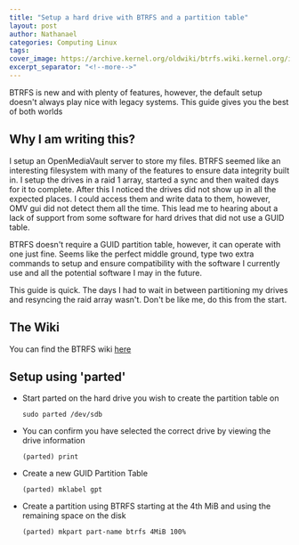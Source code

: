```yaml
---
title: "Setup a hard drive with BTRFS and a partition table"
layout: post
author: Nathanael
categories: Computing Linux
tags: 
cover_image: https://archive.kernel.org/oldwiki/btrfs.wiki.kernel.org/images-btrfs/c/c5/Btrfs_logo.svg
excerpt_separator: "<!--more-->"
---
```

BTRFS is new and with plenty of features, however, the default setup doesn't always play nice with legacy systems. This guide gives you the best of both worlds
<!--more-->

## Why I am writing this?

I setup an OpenMediaVault server to store my files. BTRFS seemed like an interesting filesystem with many of the features to ensure data integrity built in. I setup the drives in a raid 1 array, started a sync and then waited days for it to complete. After this I noticed the drives did not show up in all the expected places. I could access them and write data to them, however, OMV gui did not detect them all the time. This lead me to hearing about a lack of support from some software for hard drives that did not use a GUID table.

BTRFS doesn't require a GUID partition table, however, it can operate with one just fine. Seems like the perfect middle ground, type two extra commands to setup and ensure compatibility with the software I currently use and all the potential software I may in the future.

This guide is quick. The days I had to wait in between partitioning my drives and resyncing the raid array wasn't. Don't be like me, do this from the start.

## The Wiki

You can find the BTRFS wiki [here](https://archive.kernel.org/oldwiki/btrfs.wiki.kernel.org/)

## Setup using 'parted'

- Start parted on the hard drive you wish to create the partition table on

    ```
    sudo parted /dev/sdb
    ```

- You can confirm you have selected the correct drive by viewing the drive information

    ```
    (parted) print
    ```

- Create a new GUID Partition Table

    ```
    (parted) mklabel gpt
    ```

- Create a partition using BTRFS starting at the 4th MiB and using the remaining space on the disk

    ```
    (parted) mkpart part-name btrfs 4MiB 100%
    ```
